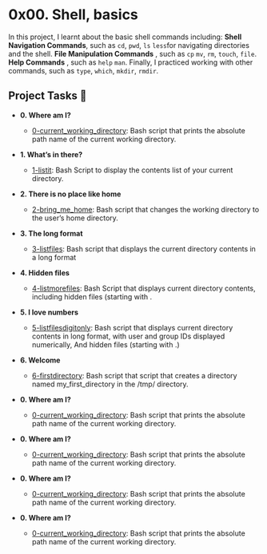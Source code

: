 # 0x00. Shell, basics

In this project, I learnt about the basic shell commands including: 
**Shell Navigation Commands**, such as `cd`, `pwd`, `ls` `less`for navigating 
directories and the shell. **File Manipulation Commands** , such as `cp` `mv`, 
`rm`, `touch`, `file`. **Help Commands** , such as `help` `man`. Finally, I 
practiced working with other commands, such as `type`, `which`, `mkdir`, `rmdir`.

## Project Tasks :page_with_curl:

* **0. Where am I?**
  * [0-current_working_directory](./0-current_working_directory): Bash script that 
prints the absolute path name of the current working directory.

* **1. What’s in there?**
  * [1-listit](./1-listit): Bash Script to display the contents list of your current directory.

* **2. There is no place like home**
  * [2-bring_me_home](./2-bring_me_home): Bash script that changes the working directory to the 
user’s home directory.

* **3. The long format**
  * [3-listfiles](./3-listfiles): Bash script that displays the current directory contents in 
a long format

* **4. Hidden files**
  * [4-listmorefiles](./4-listmorefiles): Bash Script that displays current directory contents, 
including hidden files (starting with .

* **5. I love numbers**
  * [5-listfilesdigitonly](./5-listfilesdigitonly): Bash script that displays current directory 
contents in long format, with user and group IDs displayed numerically, And hidden files (starting with .)

* **6. Welcome**
  * [6-firstdirectory](./6-firstdirectory): Bash script that script that creates a directory 
named my_first_directory in the /tmp/ directory.

* **0. Where am I?**
  * [0-current_working_directory](./0-current_working_directory): Bash script that
prints the absolute path name of the current working directory.

* **0. Where am I?**
  * [0-current_working_directory](./0-current_working_directory): Bash script that
prints the absolute path name of the current working directory.

* **0. Where am I?**
  * [0-current_working_directory](./0-current_working_directory): Bash script that
prints the absolute path name of the current working directory.

* **0. Where am I?**
  * [0-current_working_directory](./0-current_working_directory): Bash script that
prints the absolute path name of the current working directory.
